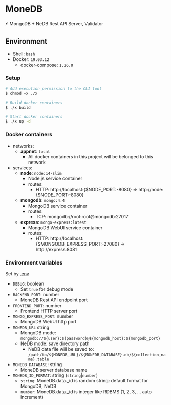 # MoneDB

⚡ MongoDB + NeDB Rest API Server, Validator

## Environment

- Shell: `bash`
- Docker: `19.03.12`
    - docker-compose: `1.26.0`

### Setup
```bash
# Add execution permission to the CLI tool
$ chmod +x ./x

# Build docker containers
$ ./x build

# Start docker containers
$ ./x up -d
```

### Docker containers
- networks:
    - **appnet**: `local`
        - All docker containers in this project will be belonged to this network
- services:
    - **node**: `node:14-slim`
        - Node.js service container
        - routes:
            - HTTP: http://localhost:{$NODE_PORT:-8080} => http://node:{$NODE_PORT:-8080}
    - **mongodb**: `mongo:4.4`
        - MongoDB service container
        - routes:
            - TCP: mongodb://root:root@mongodb:27017
    - **express**: `mongo-express:latest`
        - MongoDB WebUI service container
        - routes:
            - HTTP: http://localhost:{$MONGODB_EXPRESS_PORT:-27080} => http://express:8081

### Environment variables
Set by [.env](./.env)

- `DEBUG`: boolean
    - Set `true` for debug mode
- `BACKEND_PORT`: number
    - MoneDB Rest API endpoint port
- `FRONTEND_PORT`: number
    - Frontend HTTP server port
- `MONGO_EXPRESS_PORT`: number
    - MongoDB WebUI http port
- `MONEDB_URL` string
    - MongoDB mode: `mongodb://${user}:${password}@${mongodb_host}:${mongodb_port}`
    - NeDB mode: save directory path
        - NeDB data file will be saved to: `/path/to/${MONEDB_URL}/${MONEDB_DATABASE}.db/${collection_name}.table`
- `MONEDB_DATABASE`: string
    - MoneDB server database name
- `MONEDB_ID_FORMAT`: string (`string`|`number`)
    - `string`: MoneDB.data._id is random string: default format for MongoDB, NeDB
    - `number`: MoneDB.data._id is integer like RDBMS (1, 2, 3, ... auto increment)
